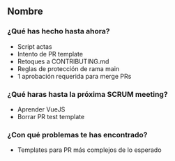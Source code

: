 ## Nombre
### ¿Qué has hecho hasta ahora?
- Script actas
- Intento de PR template
- Retoques a CONTRIBUTING.md
- Reglas de protección de rama main
- 1 aprobación requerida para merge PRs
### ¿Qué haras hasta la próxima SCRUM meeting?
- Aprender VueJS
- Borrar PR test template
### ¿Con qué problemas te has encontrado?
- Templates para PR más complejos de lo esperado
<br><br>
